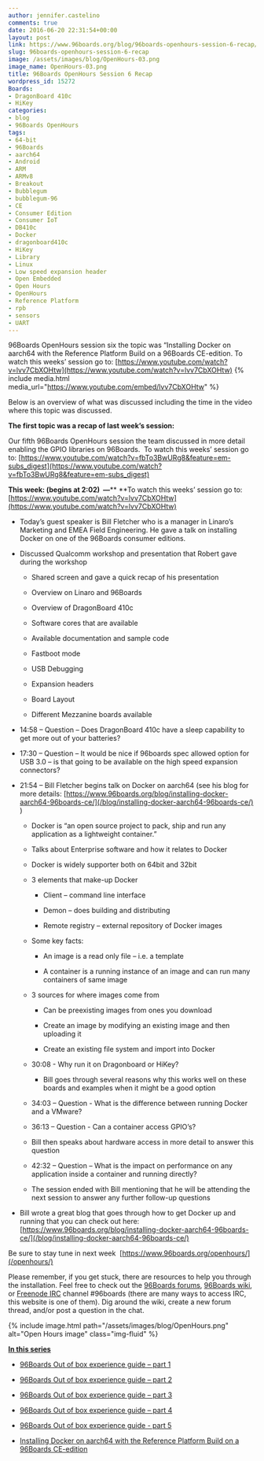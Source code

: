 ```yaml
---
author: jennifer.castelino
comments: true
date: 2016-06-20 22:31:54+00:00
layout: post
link: https://www.96boards.org/blog/96boards-openhours-session-6-recap/
slug: 96boards-openhours-session-6-recap
image: /assets/images/blog/OpenHours-03.png
image_name: OpenHours-03.png
title: 96Boards OpenHours Session 6 Recap
wordpress_id: 15272
Boards:
- DragonBoard 410c
- HiKey
categories:
- blog
- 96Boards OpenHours
tags:
- 64-bit
- 96Boards
- aarch64
- Android
- ARM
- ARMv8
- Breakout
- Bubblegum
- bubblegum-96
- CE
- Consumer Edition
- Consumer IoT
- DB410c
- Docker
- dragonboard410c
- HiKey
- Library
- Linux
- Low speed expansion header
- Open Embedded
- Open Hours
- OpenHours
- Reference Platform
- rpb
- sensors
- UART
---
```


96Boards OpenHours session six the topic was “Installing Docker on aarch64 with the Reference Platform Build on a 96Boards CE-edition. To watch this weeks’ session go to: [https://www.youtube.com/watch?v=lvv7CbXOHtw](https://www.youtube.com/watch?v=lvv7CbXOHtw)
{% include media.html media_url="https://www.youtube.com/embed/lvv7CbXOHtw" %}

Below is an overview of what was discussed including the time in the video where this topic was discussed.

**The first topic was a recap of last week’s session:**

Our fifth 96Boards OpenHours session the team discussed in more detail enabling the GPIO libraries on 96Boards.  To watch this weeks’ session go to: [https://www.youtube.com/watch?v=fbTo3BwURg8&feature=em-subs_digest](https://www.youtube.com/watch?v=fbTo3BwURg8&feature=em-subs_digest)

**This week: (begins at 2:02)  —**** **To watch this weeks’ session go to:  [https://www.youtube.com/watch?v=lvv7CbXOHtw](https://www.youtube.com/watch?v=lvv7CbXOHtw)




  * Today’s guest speaker is Bill Fletcher who is a manager in Linaro’s Marketing and EMEA Field Engineering. He gave a talk on installing Docker on one of the 96Boards consumer editions.


  * Discussed Qualcomm workshop and presentation that Robert gave during the workshop


    * Shared screen and gave a quick recap of his presentation


    * Overview on Linaro and 96Boards


    * Overview of DragonBoard 410c


    * Software cores that are available


    * Available documentation and sample code


    * Fastboot mode


    * USB Debugging


    * Expansion headers


    * Board Layout


    * Different Mezzanine boards available





  * 14:58 – Question – Does DragonBoard 410c have a sleep capability to get more out of your batteries?


  * 17:30 – Question – It would be nice if 96boards spec allowed option for USB 3.0 – is that going to be available on the high speed expansion connectors?


  * 21:54 – Bill Fletcher begins talk on Docker on aarch64 (see his blog for more details: [https://www.96boards.org/blog/installing-docker-aarch64-96boards-ce/](/blog/installing-docker-aarch64-96boards-ce/) )


    * Docker is “an open source project to pack, ship and run any application as a lightweight container.”


    * Talks about Enterprise software and how it relates to Docker


    * Docker is widely supporter both on 64bit and 32bit


    * 3 elements that make-up Docker


      * Client – command line interface


      * Demon – does building and distributing


      * Remote registry – external repository of Docker images





    * Some key facts:


      * An image is a read only file – i.e. a template


      * A container is a running instance of an image and can run many containers of same image





    * 3 sources for where images come from


      * Can be preexisting images from ones you download


      * Create an image by modifying an existing image and then uploading it


      * Create an existing file system and import into Docker





    * 30:08 - Why run it on Dragonboard or HiKey?


      * Bill goes through several reasons why this works well on these boards and examples when it might be a good option





    * 34:03 – Question - What is the difference between running Docker and a VMware?


    * 36:13 – Question - Can a container access GPIO’s?


    * Bill then speaks about hardware access in more detail to answer this question


    * 42:32 – Question – What is the impact on performance on any application inside a container and running directly?


    * The session ended with Bill mentioning that he will be attending the next session to answer any further follow-up questions







  * Bill wrote a great blog that goes through how to get Docker up and running that you can check out here: [https://www.96boards.org/blog/installing-docker-aarch64-96boards-ce/](/blog/installing-docker-aarch64-96boards-ce/)


Be sure to stay tune in next week  [https://www.96boards.org/openhours/](/openhours/)

Please remember, if you get stuck, there are resources to help you through the installation. Feel free to check out the [96Boards forums](https://discuss.96boards.org/), [96Boards wiki](https://github.com/96boards/documentation/wiki), or [Freenode IRC](http://webchat.freenode.net/?channels=%2396boards) channel #96boards (there are many ways to access IRC, this website is one of them). Dig around the wiki, create a new forum thread, and/or post a question in the chat.

{% include image.html path="/assets/images/blog/OpenHours.png" alt="Open Hours image" class="img-fluid" %}

[**In this series**](/blog/tag/)




  * [96Boards Out of box experience guide – part 1](/blog/96boards-box-experience-guide-1/)


  * [96Boards Out of box experience guide – part 2](/blog/96boards-box-experience-guide-2/)


  * [96Boards Out of box experience guide – part 3](/blog/96boards-box-experience-guide-3/)


  * [96Boards Out of box experience guide – part 4](/blog/96boards-box-experience-guide-4/)


  * [96Boards Out of box experience guide - part 5](/blog/96boards-box-experience-guide-5/)


  * [Installing Docker on aarch64 with the Reference Platform Build on a 96Boards CE-edition](/blog/installing-docker-aarch64-96boards-ce/)
